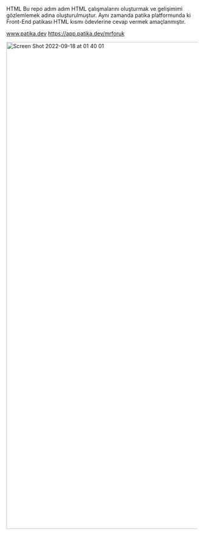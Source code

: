 HTML
Bu repo adım adım HTML çalışmalarını oluşturmak ve gelişimimi gözlemlemek adına oluşturulmuştur. Aynı zamanda patika platformunda ki Front-End patikası HTML kısmı ödevlerine cevap vermek amaçlanmıştır.

www.patika.dev https://app.patika.dev/mrforuk

<img width="1280" alt="Screen Shot 2022-09-18 at 01 40 01" src="https://user-images.githubusercontent.com/65190873/190878598-ca29ba00-53d1-4329-94e6-ff400fcf795d.png">

